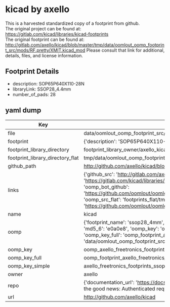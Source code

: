 # kicad by axello  
This is a harvested standardized copy of a footprint from github.  
The original project can be found at:  
https://gitlab.com/kicad/libraries/kicad-footprints  
The original footprint can be found at:
http://gitlab.com/axello/kicad/blob/master/tmp/data/oomlout_oomp_footprint_src/mods/RF.pretty/XMIT.kicad_mod
Please consult that link for additional, details, files, and license information.  
## Footprint Details
* description: SOP65P640X110-28N  
* libraryLink: SSOP28_4.4mm  
* number_of_pads: 28  
## yaml dump  
| Key | Value |  
| --- | --- |  
| file | data/oomlout_oomp_footprint_src/kicad/mods/freetronics_footprints.pretty/SSOP28_4mm.kicad_mod |  
| footprint | {'description': 'SOP65P640X110-28N', 'libraryLink': 'SSOP28_4.4mm', 'number_of_pads': 28} |  
| footprint_library_directory | footprint_library_owner/axello_kicad |  
| footprint_library_directory_flat | tmp/data/oomlout_oomp_footprint_src/footprints_flat/axello_freetronics_footprints_ssop28_4mm/working |  
| github_path | http://github.com/axello/kicad/blob/master/tmp/data/oomlout_oomp_footprint_src/mods/freetronics_footprints.pretty/SSOP28_4mm.kicad_mod |  
| links | {'github_src': 'http://gitlab.com/axello/kicad/blob/master/tmp/data/oomlout_oomp_footprint_src/mods/RF.pretty/XMIT.kicad_mod', 'github_src_repo': 'https://gitlab.com/kicad/libraries/kicad-footprints', 'oomp_bot': 'tmp/data/oomlout_oomp_footprint_src/footprints/axello_freetronics_footprints_ssop28_4mm/working', 'oomp_bot_github': 'https://github.com/oomlout/oomlout_oomp_footprint_bot/tree/main/tmp/data/oomlout_oomp_footprint_src/footprints/axello_freetronics_footprints_ssop28_4mm/working', 'oomp_src_flat': 'footprints_flat/tmp/data/oomlout_oomp_footprint_src/footprints_flat/axello_freetronics_footprints_ssop28_4mm/working', 'oomp_src_flat_github': 'https://github.com/oomlout/oomlout_oomp_footprint_src/tree/main/tmp/data/oomlout_oomp_footprint_src/footprints_flat/axello_freetronics_footprints_ssop28_4mm/working'} |  
| name | kicad |  
| oomp | {'footprint_name': 'ssop28_4mm', 'library_name': 'freetronics_footprints', 'md5': 'e0a0e8576a2be20e78a2f7dbb4b66310', 'md5_10': 'e0a0e8576a', 'md5_5': 'e0a0e', 'md5_6': 'e0a0e8', 'oomp_key': 'oomp_axello_freetronics_footprints_ssop28_4mm', 'oomp_key_extra': 'oomp_footprint_axello_freetronics_footprints_ssop28_4mm', 'oomp_key_full': 'oomp_footprint_axello_freetronics_footprints_ssop28_4mm_e0a0e8', 'oomp_key_simple': 'axello_freetronics_footprints_ssop28_4mm', 'original_filename': 'data/oomlout_oomp_footprint_src/kicad/mods/freetronics_footprints.pretty/SSOP28_4mm.kicad_mod', 'owner_name': 'axello'} |  
| oomp_key | oomp_axello_freetronics_footprints_ssop28_4mm |  
| oomp_key_full | oomp_footprint_axello_freetronics_footprints_ssop28_4mm |  
| oomp_key_simple | axello_freetronics_footprints_ssop28_4mm |  
| owner | axello |  
| repo | {'documentation_url': 'https://docs.github.com/rest/overview/resources-in-the-rest-api#rate-limiting', 'message': "API rate limit exceeded for 84.66.142.224. (But here's the good news: Authenticated requests get a higher rate limit. Check out the documentation for more details.)"} |  
| url | http://github.com/axello/kicad |  

